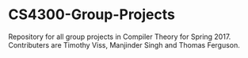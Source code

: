 # CS4300-Group-Projects
Repository for all group projects in Compiler Theory for Spring 2017. Contributers are Timothy Viss, Manjinder Singh and Thomas Ferguson.
